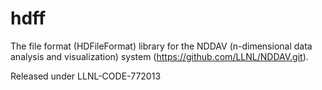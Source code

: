 # hdff
The file format (HDFileFormat) library for the NDDAV (n-dimensional data analysis and visualization) system (https://github.com/LLNL/NDDAV.git).

Released under LLNL-CODE-772013
